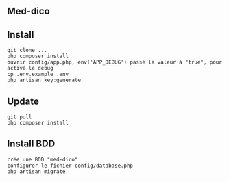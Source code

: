 ## Med-dico

Install
-------
    git clone ...
    php composer install
    ouvrir config/app.php, env('APP_DEBUG') passé la valeur à "true", pour activé le debug
    cp .env.example .env
    php artisan key:generate

Update
------
    git pull
    php composer install

Install BDD
-----------
    crée une BDD "med-dico"
    configurer le fichier config/database.php
    php artisan migrate

